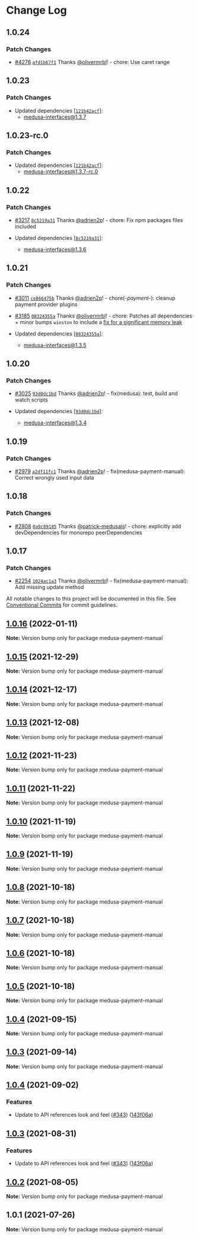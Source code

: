 # Change Log

## 1.0.24

### Patch Changes

- [#4276](https://github.com/medusajs/medusa/pull/4276) [`afd1b67f1`](https://github.com/medusajs/medusa/commit/afd1b67f1c7de8cf07fd9fcbdde599a37914e9b5) Thanks [@olivermrbl](https://github.com/olivermrbl)! - chore: Use caret range

## 1.0.23

### Patch Changes

- Updated dependencies [[`121b42acf`](https://github.com/medusajs/medusa/commit/121b42acfe98c12dd593f9b1f2072ff0f3b61724)]:
  - medusa-interfaces@1.3.7

## 1.0.23-rc.0

### Patch Changes

- Updated dependencies [[`121b42acf`](https://github.com/medusajs/medusa/commit/121b42acfe98c12dd593f9b1f2072ff0f3b61724)]:
  - medusa-interfaces@1.3.7-rc.0

## 1.0.22

### Patch Changes

- [#3217](https://github.com/medusajs/medusa/pull/3217) [`8c5219a31`](https://github.com/medusajs/medusa/commit/8c5219a31ef76ee571fbce84d7d57a63abe56eb0) Thanks [@adrien2p](https://github.com/adrien2p)! - chore: Fix npm packages files included

- Updated dependencies [[`8c5219a31`](https://github.com/medusajs/medusa/commit/8c5219a31ef76ee571fbce84d7d57a63abe56eb0)]:
  - medusa-interfaces@1.3.6

## 1.0.21

### Patch Changes

- [#3011](https://github.com/medusajs/medusa/pull/3011) [`ce866475b`](https://github.com/medusajs/medusa/commit/ce866475b4b6c8b453638000f7b1df7a27daf45d) Thanks [@adrien2p](https://github.com/adrien2p)! - chore(_-payment-_): cleanup payment provider plugins

- [#3185](https://github.com/medusajs/medusa/pull/3185) [`08324355a`](https://github.com/medusajs/medusa/commit/08324355a4466b017a0bc7ab1d333ee3cd27b8c4) Thanks [@olivermrbl](https://github.com/olivermrbl)! - chore: Patches all dependencies + minor bumps `winston` to include a [fix for a significant memory leak](https://github.com/winstonjs/winston/pull/2057)

- Updated dependencies [[`08324355a`](https://github.com/medusajs/medusa/commit/08324355a4466b017a0bc7ab1d333ee3cd27b8c4)]:
  - medusa-interfaces@1.3.5

## 1.0.20

### Patch Changes

- [#3025](https://github.com/medusajs/medusa/pull/3025) [`93d0dc1bd`](https://github.com/medusajs/medusa/commit/93d0dc1bdcb54cf6e87428a7bb9b0dac196b4de2) Thanks [@adrien2p](https://github.com/adrien2p)! - fix(medusa): test, build and watch scripts

- Updated dependencies [[`93d0dc1bd`](https://github.com/medusajs/medusa/commit/93d0dc1bdcb54cf6e87428a7bb9b0dac196b4de2)]:
  - medusa-interfaces@1.3.4

## 1.0.19

### Patch Changes

- [#2979](https://github.com/medusajs/medusa/pull/2979) [`a2df11fc1`](https://github.com/medusajs/medusa/commit/a2df11fc10c5f91d492233fe094a65022d2590aa) Thanks [@adrien2p](https://github.com/adrien2p)! - fix(medusa-payment-manual): Correct wrongly used input data

## 1.0.18

### Patch Changes

- [#2808](https://github.com/medusajs/medusa/pull/2808) [`0a9c89185`](https://github.com/medusajs/medusa/commit/0a9c891853c4d16b553d38268a3408ca1daa71f0) Thanks [@patrick-medusajs](https://github.com/patrick-medusajs)! - chore: explicitly add devDependencies for monorepo peerDependencies

## 1.0.17

### Patch Changes

- [#2254](https://github.com/medusajs/medusa/pull/2254) [`1024ac1a3`](https://github.com/medusajs/medusa/commit/1024ac1a3679180eb9097e33d13776dc6f4b4a75) Thanks [@olivermrbl](https://github.com/olivermrbl)! - fix(medusa-payment-manual): Add missing update method

All notable changes to this project will be documented in this file.
See [Conventional Commits](https://conventionalcommits.org) for commit guidelines.

## [1.0.16](https://github.com/medusajs/medusa/compare/medusa-payment-manual@1.0.15...medusa-payment-manual@1.0.16) (2022-01-11)

**Note:** Version bump only for package medusa-payment-manual

## [1.0.15](https://github.com/medusajs/medusa/compare/medusa-payment-manual@1.0.14...medusa-payment-manual@1.0.15) (2021-12-29)

**Note:** Version bump only for package medusa-payment-manual

## [1.0.14](https://github.com/medusajs/medusa/compare/medusa-payment-manual@1.0.13...medusa-payment-manual@1.0.14) (2021-12-17)

**Note:** Version bump only for package medusa-payment-manual

## [1.0.13](https://github.com/medusajs/medusa/compare/medusa-payment-manual@1.0.12...medusa-payment-manual@1.0.13) (2021-12-08)

**Note:** Version bump only for package medusa-payment-manual

## [1.0.12](https://github.com/medusajs/medusa/compare/medusa-payment-manual@1.0.11...medusa-payment-manual@1.0.12) (2021-11-23)

**Note:** Version bump only for package medusa-payment-manual

## [1.0.11](https://github.com/medusajs/medusa/compare/medusa-payment-manual@1.0.10...medusa-payment-manual@1.0.11) (2021-11-22)

**Note:** Version bump only for package medusa-payment-manual

## [1.0.10](https://github.com/medusajs/medusa/compare/medusa-payment-manual@1.0.9...medusa-payment-manual@1.0.10) (2021-11-19)

**Note:** Version bump only for package medusa-payment-manual

## [1.0.9](https://github.com/medusajs/medusa/compare/medusa-payment-manual@1.0.8...medusa-payment-manual@1.0.9) (2021-11-19)

**Note:** Version bump only for package medusa-payment-manual

## [1.0.8](https://github.com/medusajs/medusa/compare/medusa-payment-manual@1.0.7...medusa-payment-manual@1.0.8) (2021-10-18)

**Note:** Version bump only for package medusa-payment-manual

## [1.0.7](https://github.com/medusajs/medusa/compare/medusa-payment-manual@1.0.6...medusa-payment-manual@1.0.7) (2021-10-18)

**Note:** Version bump only for package medusa-payment-manual

## [1.0.6](https://github.com/medusajs/medusa/compare/medusa-payment-manual@1.0.4...medusa-payment-manual@1.0.6) (2021-10-18)

**Note:** Version bump only for package medusa-payment-manual

## [1.0.5](https://github.com/medusajs/medusa/compare/medusa-payment-manual@1.0.4...medusa-payment-manual@1.0.5) (2021-10-18)

**Note:** Version bump only for package medusa-payment-manual

## [1.0.4](https://github.com/medusajs/medusa/compare/medusa-payment-manual@1.0.4...medusa-payment-manual@1.0.4) (2021-09-15)

**Note:** Version bump only for package medusa-payment-manual

## [1.0.3](https://github.com/medusajs/medusa/compare/medusa-payment-manual@1.0.4...medusa-payment-manual@1.0.3) (2021-09-14)

**Note:** Version bump only for package medusa-payment-manual

## [1.0.4](https://github.com/medusajs/medusa/compare/medusa-payment-manual@1.0.2...medusa-payment-manual@1.0.4) (2021-09-02)

### Features

- Update to API references look and feel ([#343](https://github.com/medusajs/medusa/issues/343)) ([143f06a](https://github.com/medusajs/medusa/commit/143f06aa397dcc16991405a6143c22eaa0e3ffd9))

## [1.0.3](https://github.com/medusajs/medusa/compare/medusa-payment-manual@1.0.2...medusa-payment-manual@1.0.3) (2021-08-31)

### Features

- Update to API references look and feel ([#343](https://github.com/medusajs/medusa/issues/343)) ([143f06a](https://github.com/medusajs/medusa/commit/143f06aa397dcc16991405a6143c22eaa0e3ffd9))

## [1.0.2](https://github.com/medusajs/medusa/compare/medusa-payment-manual@1.0.1...medusa-payment-manual@1.0.2) (2021-08-05)

**Note:** Version bump only for package medusa-payment-manual

## 1.0.1 (2021-07-26)

**Note:** Version bump only for package medusa-payment-manual
